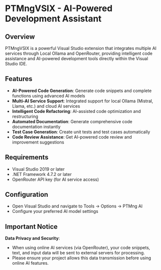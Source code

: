 ﻿# PTMngVSIX - AI-Powered Development Assistant

## Overview

PTMngVSIX is a powerful Visual Studio extension that integrates multiple AI services through Local Ollama and OpenRouter, providing intelligent code assistance and AI-powered development tools directly within the Visual Studio IDE.

## Features

- **AI-Powered Code Generation**: Generate code snippets and complete functions using advanced AI models
- **Multi-AI Service Support**: Integrated support for local Ollama (Mistral, Llama, etc.) and cloud AI services
- **Intelligent Code Refactoring**: AI-assisted code optimization and restructuring
- **Automated Documentation**: Generate comprehensive code documentation instantly
- **Test Case Generation**: Create unit tests and test cases automatically
- **Code Review Assistance**: Get AI-powered code review and improvement suggestions

## Requirements

- Visual Studio 2019 or later
- .NET Framework 4.7.2 or later
- OpenRouter API key (for AI service access)

## Configuration

- Open Visual Studio and navigate to Tools → Options → PTMng AI
- Configure your preferred AI model settings

## Important Notice

**Data Privacy and Security**:
- When using online AI services (via OpenRouter), your code snippets, text, and input data will be sent to external servers for processing.
- Please ensure your project allows this data transmission before using online AI features.